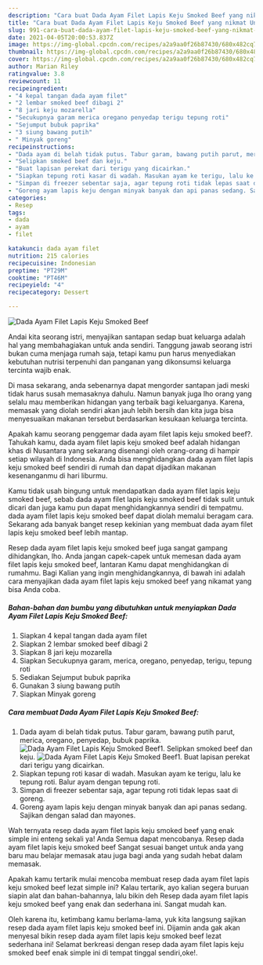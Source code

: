 ```yaml
---
description: "Cara buat Dada Ayam Filet Lapis Keju Smoked Beef yang nikmat Untuk Jualan"
title: "Cara buat Dada Ayam Filet Lapis Keju Smoked Beef yang nikmat Untuk Jualan"
slug: 991-cara-buat-dada-ayam-filet-lapis-keju-smoked-beef-yang-nikmat-untuk-jualan
date: 2021-04-05T20:00:53.837Z
image: https://img-global.cpcdn.com/recipes/a2a9aa0f26b87430/680x482cq70/dada-ayam-filet-lapis-keju-smoked-beef-foto-resep-utama.jpg
thumbnail: https://img-global.cpcdn.com/recipes/a2a9aa0f26b87430/680x482cq70/dada-ayam-filet-lapis-keju-smoked-beef-foto-resep-utama.jpg
cover: https://img-global.cpcdn.com/recipes/a2a9aa0f26b87430/680x482cq70/dada-ayam-filet-lapis-keju-smoked-beef-foto-resep-utama.jpg
author: Marian Riley
ratingvalue: 3.8
reviewcount: 11
recipeingredient:
- "4 kepal tangan dada ayam filet"
- "2 lembar smoked beef dibagi 2"
- "8 jari keju mozarella"
- "Secukupnya garam merica oregano penyedap terigu tepung roti"
- "Sejumput bubuk paprika"
- "3 siung bawang putih"
- " Minyak goreng"
recipeinstructions:
- "Dada ayam di belah tidak putus. Tabur garam, bawang putih parut, merica, oregano, penyedap, bubuk paprika."
- "Selipkan smoked beef dan keju."
- "Buat lapisan perekat dari terigu yang dicairkan."
- "Siapkan tepung roti kasar di wadah. Masukan ayam ke terigu, lalu ke tepung roti. Balur ayam dengan tepung roti."
- "Simpan di freezer sebentar saja, agar tepung roti tidak lepas saat di goreng."
- "Goreng ayam lapis keju dengan minyak banyak dan api panas sedang. Sajikan dengan salad dan mayones."
categories:
- Resep
tags:
- dada
- ayam
- filet

katakunci: dada ayam filet 
nutrition: 215 calories
recipecuisine: Indonesian
preptime: "PT29M"
cooktime: "PT46M"
recipeyield: "4"
recipecategory: Dessert

---
```



![Dada Ayam Filet Lapis Keju Smoked Beef](https://img-global.cpcdn.com/recipes/a2a9aa0f26b87430/680x482cq70/dada-ayam-filet-lapis-keju-smoked-beef-foto-resep-utama.jpg)

Andai kita seorang istri, menyajikan santapan sedap buat keluarga adalah hal yang membahagiakan untuk anda sendiri. Tanggung jawab seorang istri bukan cuma menjaga rumah saja, tetapi kamu pun harus menyediakan kebutuhan nutrisi terpenuhi dan panganan yang dikonsumsi keluarga tercinta wajib enak.

Di masa  sekarang, anda sebenarnya dapat mengorder santapan jadi meski tidak harus susah memasaknya dahulu. Namun banyak juga lho orang yang selalu mau memberikan hidangan yang terbaik bagi keluarganya. Karena, memasak yang diolah sendiri akan jauh lebih bersih dan kita juga bisa menyesuaikan makanan tersebut berdasarkan kesukaan keluarga tercinta. 



Apakah kamu seorang penggemar dada ayam filet lapis keju smoked beef?. Tahukah kamu, dada ayam filet lapis keju smoked beef adalah hidangan khas di Nusantara yang sekarang disenangi oleh orang-orang di hampir setiap wilayah di Indonesia. Anda bisa menghidangkan dada ayam filet lapis keju smoked beef sendiri di rumah dan dapat dijadikan makanan kesenanganmu di hari liburmu.

Kamu tidak usah bingung untuk mendapatkan dada ayam filet lapis keju smoked beef, sebab dada ayam filet lapis keju smoked beef tidak sulit untuk dicari dan juga kamu pun dapat menghidangkannya sendiri di tempatmu. dada ayam filet lapis keju smoked beef dapat diolah memalui beragam cara. Sekarang ada banyak banget resep kekinian yang membuat dada ayam filet lapis keju smoked beef lebih mantap.

Resep dada ayam filet lapis keju smoked beef juga sangat gampang dihidangkan, lho. Anda jangan capek-capek untuk memesan dada ayam filet lapis keju smoked beef, lantaran Kamu dapat menghidangkan di rumahmu. Bagi Kalian yang ingin menghidangkannya, di bawah ini adalah cara menyajikan dada ayam filet lapis keju smoked beef yang nikamat yang bisa Anda coba.

<!--inarticleads1-->

##### Bahan-bahan dan bumbu yang dibutuhkan untuk menyiapkan Dada Ayam Filet Lapis Keju Smoked Beef:

1. Siapkan 4 kepal tangan dada ayam filet
1. Siapkan 2 lembar smoked beef dibagi 2
1. Siapkan 8 jari keju mozarella
1. Siapkan Secukupnya garam, merica, oregano, penyedap, terigu, tepung roti
1. Sediakan Sejumput bubuk paprika
1. Gunakan 3 siung bawang putih
1. Siapkan  Minyak goreng




<!--inarticleads2-->

##### Cara membuat Dada Ayam Filet Lapis Keju Smoked Beef:

1. Dada ayam di belah tidak putus. Tabur garam, bawang putih parut, merica, oregano, penyedap, bubuk paprika.
<img src="https://img-global.cpcdn.com/steps/76c39e525765366c/160x128cq70/dada-ayam-filet-lapis-keju-smoked-beef-langkah-memasak-1-foto.jpg" alt="Dada Ayam Filet Lapis Keju Smoked Beef">1. Selipkan smoked beef dan keju.
<img src="https://img-global.cpcdn.com/steps/48e2c587521986ba/160x128cq70/dada-ayam-filet-lapis-keju-smoked-beef-langkah-memasak-2-foto.jpg" alt="Dada Ayam Filet Lapis Keju Smoked Beef">1. Buat lapisan perekat dari terigu yang dicairkan.
1. Siapkan tepung roti kasar di wadah. Masukan ayam ke terigu, lalu ke tepung roti. Balur ayam dengan tepung roti.
1. Simpan di freezer sebentar saja, agar tepung roti tidak lepas saat di goreng.
1. Goreng ayam lapis keju dengan minyak banyak dan api panas sedang. Sajikan dengan salad dan mayones.




Wah ternyata resep dada ayam filet lapis keju smoked beef yang enak simple ini enteng sekali ya! Anda Semua dapat mencobanya. Resep dada ayam filet lapis keju smoked beef Sangat sesuai banget untuk anda yang baru mau belajar memasak atau juga bagi anda yang sudah hebat dalam memasak.

Apakah kamu tertarik mulai mencoba membuat resep dada ayam filet lapis keju smoked beef lezat simple ini? Kalau tertarik, ayo kalian segera buruan siapin alat dan bahan-bahannya, lalu bikin deh Resep dada ayam filet lapis keju smoked beef yang enak dan sederhana ini. Sangat mudah kan. 

Oleh karena itu, ketimbang kamu berlama-lama, yuk kita langsung sajikan resep dada ayam filet lapis keju smoked beef ini. Dijamin anda gak akan menyesal bikin resep dada ayam filet lapis keju smoked beef lezat sederhana ini! Selamat berkreasi dengan resep dada ayam filet lapis keju smoked beef enak simple ini di tempat tinggal sendiri,oke!.

